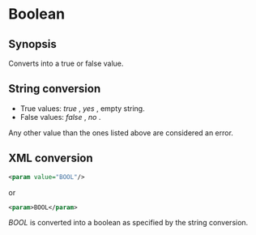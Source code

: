 <h1 class="converter">Boolean</h1>

## Synopsis

Converts into a true or false value.

## String conversion


* True values: *true* , *yes* , empty string.
* False values: *false* , *no* .

Any other value than the ones listed above are considered an error.

## XML conversion



```xml
<param value="BOOL"/>
```

or

```xml
<param>BOOL</param>
```

 *BOOL* is converted into a boolean as specified by the string conversion.

